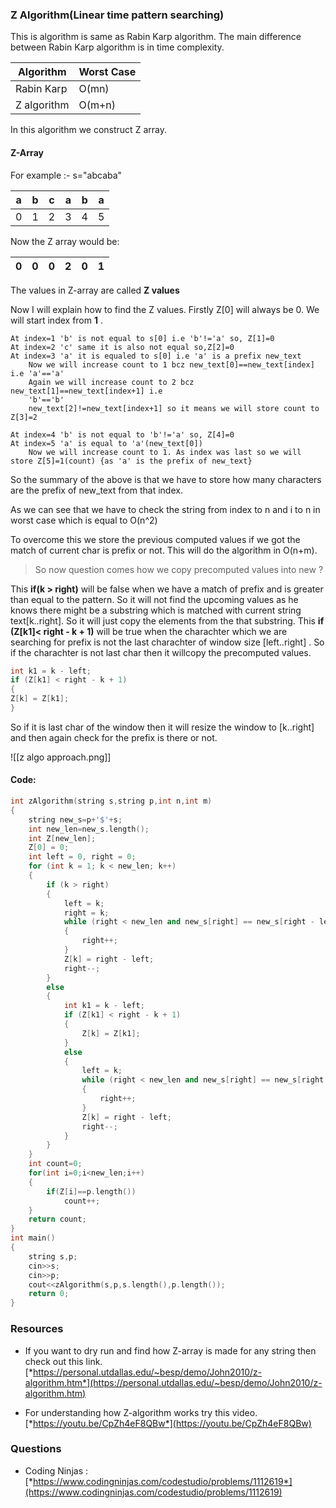 ### Z Algorithm(Linear time pattern searching)

This is algorithm is same as Rabin Karp algorithm. 
The main difference between Rabin Karp algorithm is in time complexity.

| Algorithm   | Worst Case  |
| ----------- | ----------- |
| Rabin Karp  | O(mn)       |
| Z algorithm | O(m+n)      |


In this algorithm we construct Z array.

#### Z-Array
For example :- s="abcaba"

| a | b  |c | a | b | a |
|---|---|---|---|---|---|
| 0 | 1  |2 | 3 | 4 | 5|

Now the Z array would be:

| 0 |  0|  0|  2|  0|  1|
|---|---|---|---|---|---|

The values in Z-array are called **Z values**

Now I will explain how to find the Z values.
Firstly Z[0] will always be 0. We will start index from **1** .  

```
At index=1 'b' is not equal to s[0] i.e 'b'!='a' so, Z[1]=0
At index=2 'c' same it is also not equal so,Z[2]=0
At index=3 'a' it is equaled to s[0] i.e 'a' is a prefix new_text
	Now we will increase count to 1 bcz new_text[0]==new_text[index] i.e 'a'=='a'
	Again we will increase count to 2 bcz new_text[1]==new_text[index+1] i.e
	'b'=='b'
	new_text[2]!=new_text[index+1] so it means we will store count to Z[3]=2
	
At index=4 'b' is not equal to 'b'!='a' so, Z[4]=0
At index=5 'a' is equal to 'a'(new_text[0])
	Now we will increase count to 1. As index was last so we will store Z[5]=1(count) {as 'a' is the prefix of new_text}
```

So the summary of the above is that we have to store how many characters are the prefix of new_text from that index.


As we can see that we have to check the string from index to n and i to n in worst case which is equal to O(n^2)

To overcome this we store the previous computed values if we got the match of current char is prefix or not. This will do the algorithm in O(n+m).

>So now question comes how we copy precomputed values into new ?

This **if(k > right)** will be false when we have a match of prefix and is greater than equal to the pattern. So it will not find the upcoming values as he knows there might be a substring which is matched with current string text[k..right]. So it will just copy the elements from the that substring.
This **if (Z[k1]< right - k + 1)** will be true when the charachter which we are searching for prefix is not the last charachter of window size [left..right] . So if the charachter is not last char then it willcopy the precomputed values.
```C++
int k1 = k - left;
if (Z[k1] < right - k + 1)
{
Z[k] = Z[k1];
}
```

So if it is last char of the window then it will  resize the window to [k..right] and then again check for the prefix is there or not.


![[z algo approach.png]]

#### Code: 

```C++
int zAlgorithm(string s,string p,int n,int m)
{
    string new_s=p+'$'+s;
    int new_len=new_s.length();
    int Z[new_len];
    Z[0] = 0;
    int left = 0, right = 0;
    for (int k = 1; k < new_len; k++)
    {
        if (k > right)
        {
            left = k;
            right = k;
            while (right < new_len and new_s[right] == new_s[right - left])
            {
                right++;
            }
            Z[k] = right - left;
            right--;
        }
        else
        {
            int k1 = k - left;
            if (Z[k1] < right - k + 1)
            {
                Z[k] = Z[k1];
            }
            else
            {
                left = k;
                while (right < new_len and new_s[right] == new_s[right - left])
                {
                    right++;
                }
                Z[k] = right - left;
                right--;
            }
        }
    }
    int count=0;
    for(int i=0;i<new_len;i++)
    {
        if(Z[i]==p.length())
            count++;
    }
    return count;
}    
int main()
{
    string s,p;
    cin>>s;
    cin>>p;
    cout<<zAlgorithm(s,p,s.length(),p.length());
    return 0;
}
```


### Resources

* If you want to dry run and find how Z-array is made for any string then check out this link.
[*https://personal.utdallas.edu/~besp/demo/John2010/z-algorithm.htm*](https://personal.utdallas.edu/~besp/demo/John2010/z-algorithm.htm)

* For understanding how Z-algorithm works try this video.
	[*https://youtu.be/CpZh4eF8QBw*](https://youtu.be/CpZh4eF8QBw)

### Questions
* Coding Ninjas : [*https://www.codingninjas.com/codestudio/problems/1112619*](https://www.codingninjas.com/codestudio/problems/1112619)